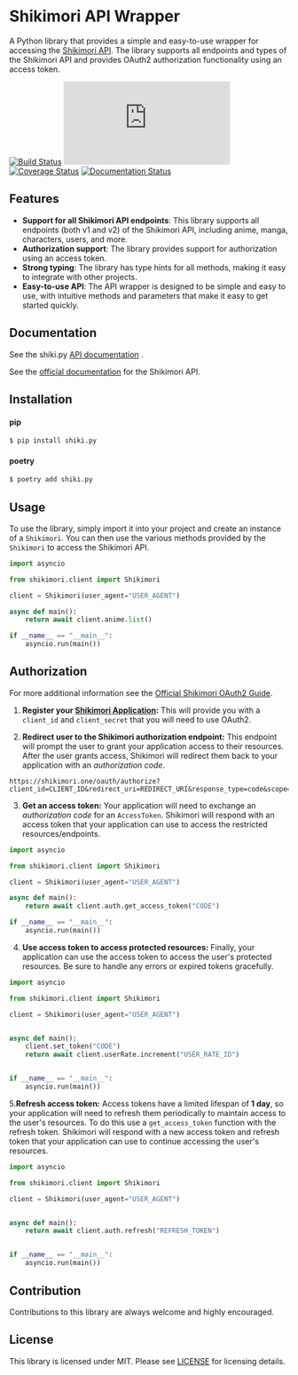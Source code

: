 # Shikimori API Wrapper


A Python library that provides a simple and easy-to-use wrapper for accessing the [Shikimori API](https://shikimori.one/api/doc). The library supports all endpoints and types of the Shikimori API and provides OAuth2 authorization functionality using an access token.

[![Build Status](https://img.shields.io/github/actions/workflow/status/Snayt1k3/shiki.py/build.yml)](https://github.com/Snayt1k3/shiki.py/actions/)
[![License](https://img.shields.io/github/license/snayt1k3/shiki.py)](https://github.com/Snayt1k3/shiki.py/LICENSE)
[![Coverage Status](https://coveralls.io/repos/github/Snayt1k3/shiki.py/badge.svg?branch=master)](https://coveralls.io/github/Snayt1k3/shiki.py?branch=master)
[![Documentation Status](https://readthedocs.org/projects/shikipy/badge/?version=latest)](https://shikipy.readthedocs.io/en/latest/?badge=latest)
  
## Features

- **Support for all Shikimori API endpoints**: This library supports all endpoints (both v1 and v2) of the Shikimori API, including anime, manga, characters, users, and more.
- **Authorization support**: The library provides support for authorization using an access token.
- **Strong typing**: The library has type hints for all methods, making it easy to integrate with other projects.
- **Easy-to-use API**: The API wrapper is designed to be simple and easy to use, with intuitive methods and parameters that make it easy to get started quickly.

## Documentation
See the shiki.py [API documentation]() .

See the [official documentation](https://shikimori.one/api/doc) for the Shikimori API.

## Installation
#### pip
```sh
$ pip install shiki.py
```
#### poetry
```sh
$ poetry add shiki.py
```

## Usage
To use the library, simply import it into your project and create an instance of a `Shikimori`. You can then use the various methods provided by the `Shikimori` to access the Shikimori API.

```python
import asyncio

from shikimori.client import Shikimori

client = Shikimori(user_agent="USER_AGENT")

async def main():
    return await client.anime.list()

if __name__ == "__main__":
    asyncio.run(main())
```

## Authorization
For more additional information see the [Official Shikimori OAuth2 Guide](https://shikimori.one/oauth).

1. **Register your [Shikimori Application](https://shikimori.one/oauth/applications):** This will provide you with a `client_id` and `client_secret` that you will need to use OAuth2.

2. **Redirect user to the Shikimori authorization endpoint:** This endpoint will prompt the user to grant your application access to their resources. After the user grants access, Shikimori will redirect them back to your application with an *authorization code*.
```
https://shikimori.one/oauth/authorize?client_id=CLIENT_ID&redirect_uri=REDIRECT_URI&response_type=code&scope=
```

3. **Get an access token:** Your application will need to exchange an *authorization code* for an `AccessToken`. Shikimori will respond with an access token that your application can use to access the restricted resources/endpoints.
```python
import asyncio

from shikimori.client import Shikimori

client = Shikimori(user_agent="USER_AGENT")

async def main():
    return await client.auth.get_access_token("CODE")

if __name__ == "__main__":
    asyncio.run(main())
```

4. **Use access token to access protected resources:** Finally, your application can use the access token to access the user's protected resources. Be sure to handle any errors or expired tokens gracefully.
```python
import asyncio

from shikimori.client import Shikimori

client = Shikimori(user_agent="USER_AGENT")


async def main():
    client.set_token("CODE")
    return await client.userRate.increment("USER_RATE_ID")


if __name__ == "__main__":
    asyncio.run(main())
```

5.**Refresh access token:** Access tokens have a limited lifespan of **1 day**, so your application will need to refresh them periodically to maintain access to the user's resources. To do this use a `get_access_token` function with the refresh token. Shikimori will respond with a new access token and refresh token that your application can use to continue accessing the user's resources.
```python
import asyncio

from shikimori.client import Shikimori

client = Shikimori(user_agent="USER_AGENT")


async def main():
    return await client.auth.refresh("REFRESH_TOKEN")


if __name__ == "__main__":
    asyncio.run(main())
```

## Contribution
Contributions to this library are always welcome and highly encouraged.

## License
This library is licensed under MIT. Please see [LICENSE](https://github.com/Snayt1k3/shiki.py/blob/master/LICENSE) for licensing details.